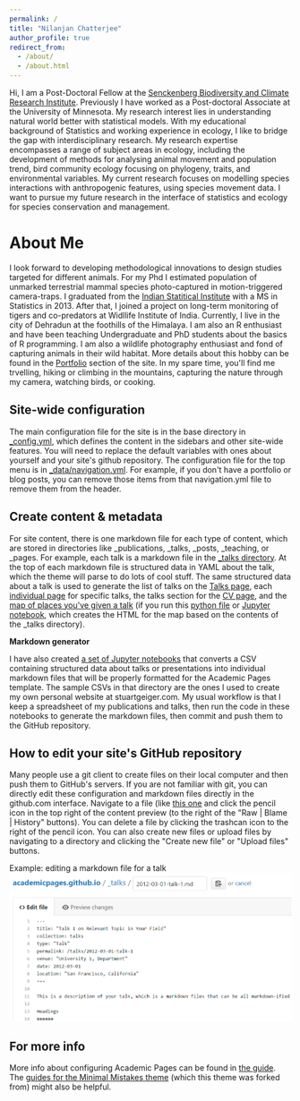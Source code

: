 ```yaml
---
permalink: /
title: "Nilanjan Chatterjee"
author_profile: true
redirect_from: 
  - /about/
  - /about.html
---
```


Hi, I am a Post-Doctoral Fellow at the [Senckenberg Biodiversity and Climate Research Institute](https://www.senckenberg.de/en/institutes/sbik-f/). Previously I have worked as a Post-doctoral Associate at the University of Minnesota. My research interest lies in understanding natural world better with statistical models. With my educational background of Statistics and working experience in ecology, I like to bridge the gap with interdisciplinary research. My research expertise encompasses a range of subject areas in ecology, including the development of methods for analysing animal movement and population trend, bird community ecology focusing on phylogeny, traits, and environmental variables. My current research focuses on modelling species interactions with anthropogenic features, using species movement data. I want to pursue my future research in the interface of statistics and ecology for species conservation and management.


About Me
======
I look forward to developing methodological innovations to design studies targeted for different animals. For my Phd I estimated population of unmarked terrestrial mammal species photo-captured in motion-triggered camera-traps. I graduated from the [Indian Statitical Institute](https://www.isical.ac.in/) with a MS in Statistics in 2013. After that, I joined a project on long-term monitoring of tigers and co-predators at Widllife Institute of India. Currently, I live in the city of Dehradun at the foothills of the Himalaya. 
I am also an R enthusiast and have been teaching Undergraduate and PhD students about the basics of R programming.
                        I am also a wildlife photography enthusiast and fond of capturing animals in their wild habitat. More details about this hobby can be found in the [Portfolio](https://nilanjanchatterjee.github.io/portfolio/) section of the site.
In my spare time, you'll find me trvelling, hiking or climbing in the mountains, capturing the nature through my camera, watching birds, or cooking.


			

Site-wide configuration
------
The main configuration file for the site is in the base directory in [_config.yml](https://github.com/academicpages/academicpages.github.io/blob/master/_config.yml), which defines the content in the sidebars and other site-wide features. You will need to replace the default variables with ones about yourself and your site's github repository. The configuration file for the top menu is in [_data/navigation.yml](https://github.com/academicpages/academicpages.github.io/blob/master/_data/navigation.yml). For example, if you don't have a portfolio or blog posts, you can remove those items from that navigation.yml file to remove them from the header. 

Create content & metadata
------
For site content, there is one markdown file for each type of content, which are stored in directories like _publications, _talks, _posts, _teaching, or _pages. For example, each talk is a markdown file in the [_talks directory](https://github.com/academicpages/academicpages.github.io/tree/master/_talks). At the top of each markdown file is structured data in YAML about the talk, which the theme will parse to do lots of cool stuff. The same structured data about a talk is used to generate the list of talks on the [Talks page](https://academicpages.github.io/talks), each [individual page](https://academicpages.github.io/talks/2012-03-01-talk-1) for specific talks, the talks section for the [CV page](https://academicpages.github.io/cv), and the [map of places you've given a talk](https://academicpages.github.io/talkmap.html) (if you run this [python file](https://github.com/academicpages/academicpages.github.io/blob/master/talkmap.py) or [Jupyter notebook](https://github.com/academicpages/academicpages.github.io/blob/master/talkmap.ipynb), which creates the HTML for the map based on the contents of the _talks directory).

**Markdown generator**

I have also created [a set of Jupyter notebooks](https://github.com/academicpages/academicpages.github.io/tree/master/markdown_generator
) that converts a CSV containing structured data about talks or presentations into individual markdown files that will be properly formatted for the Academic Pages template. The sample CSVs in that directory are the ones I used to create my own personal website at stuartgeiger.com. My usual workflow is that I keep a spreadsheet of my publications and talks, then run the code in these notebooks to generate the markdown files, then commit and push them to the GitHub repository.

How to edit your site's GitHub repository
------
Many people use a git client to create files on their local computer and then push them to GitHub's servers. If you are not familiar with git, you can directly edit these configuration and markdown files directly in the github.com interface. Navigate to a file (like [this one](https://github.com/academicpages/academicpages.github.io/blob/master/_talks/2012-03-01-talk-1.md) and click the pencil icon in the top right of the content preview (to the right of the "Raw | Blame | History" buttons). You can delete a file by clicking the trashcan icon to the right of the pencil icon. You can also create new files or upload files by navigating to a directory and clicking the "Create new file" or "Upload files" buttons. 

Example: editing a markdown file for a talk
![Editing a markdown file for a talk](/images/editing-talk.png)

For more info
------
More info about configuring Academic Pages can be found in [the guide](https://academicpages.github.io/markdown/). The [guides for the Minimal Mistakes theme](https://mmistakes.github.io/minimal-mistakes/docs/configuration/) (which this theme was forked from) might also be helpful.
